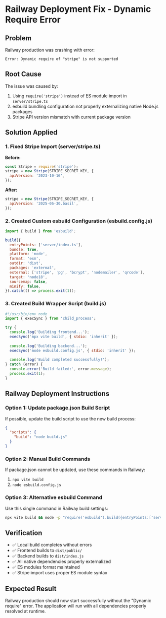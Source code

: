 # Railway Deployment Fix - Dynamic Require Error

## Problem
Railway production was crashing with error:
```
Error: Dynamic require of "stripe" is not supported
```

## Root Cause
The issue was caused by:
1. Using `require('stripe')` instead of ES module import in `server/stripe.ts`
2. esbuild bundling configuration not properly externalizing native Node.js packages
3. Stripe API version mismatch with current package version

## Solution Applied

### 1. Fixed Stripe Import (server/stripe.ts)
**Before:**
```javascript
const Stripe = require('stripe');
stripe = new Stripe(STRIPE_SECRET_KEY, {
  apiVersion: '2023-10-16',
});
```

**After:**
```javascript
stripe = new Stripe(STRIPE_SECRET_KEY, {
  apiVersion: '2025-06-30.basil',
});
```

### 2. Created Custom esbuild Configuration (esbuild.config.js)
```javascript
import { build } from 'esbuild';

build({
  entryPoints: ['server/index.ts'],
  bundle: true,
  platform: 'node',
  format: 'esm',
  outdir: 'dist',
  packages: 'external',
  external: ['stripe', 'pg', 'bcrypt', 'nodemailer', 'qrcode'],
  target: 'node18',
  sourcemap: false,
  minify: false,
}).catch(() => process.exit(1));
```

### 3. Created Build Wrapper Script (build.js)
```javascript
#!/usr/bin/env node
import { execSync } from 'child_process';

try {
  console.log('Building frontend...');
  execSync('npx vite build', { stdio: 'inherit' });
  
  console.log('Building backend...');
  execSync('node esbuild.config.js', { stdio: 'inherit' });
  
  console.log('Build completed successfully!');
} catch (error) {
  console.error('Build failed:', error.message);
  process.exit(1);
}
```

## Railway Deployment Instructions

### Option 1: Update package.json Build Script
If possible, update the build script to use the new build process:
```json
{
  "scripts": {
    "build": "node build.js"
  }
}
```

### Option 2: Manual Build Commands
If package.json cannot be updated, use these commands in Railway:
1. `npx vite build`
2. `node esbuild.config.js`

### Option 3: Alternative esbuild Command
Use this single command in Railway build settings:
```bash
npx vite build && node -p "require('esbuild').build({entryPoints:['server/index.ts'],bundle:true,platform:'node',format:'esm',outdir:'dist',packages:'external',external:['stripe','pg','bcrypt','nodemailer','qrcode'],target:'node18'}).catch(()=>process.exit(1))"
```

## Verification
- ✅ Local build completes without errors
- ✅ Frontend builds to `dist/public/`
- ✅ Backend builds to `dist/index.js`
- ✅ All native dependencies properly externalized
- ✅ ES modules format maintained
- ✅ Stripe import uses proper ES module syntax

## Expected Result
Railway production should now start successfully without the "Dynamic require" error. The application will run with all dependencies properly resolved at runtime.